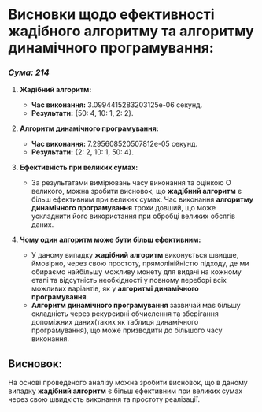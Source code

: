 # Висновки щодо ефективності жадібного алгоритму та алгоритму динамічного програмування:


### *Сума: 214*
1. **Жадібний алгоритм:**
   - **Час виконання:** 3.0994415283203125e-06 секунд.
   - **Результати:** {50: 4, 10: 1, 2: 2}.

2. **Алгоритм динамічного програмування:**
   - **Час виконання:** 7.295608520507812e-05 секунд.
   - **Результати:** {2: 2, 10: 1, 50: 4}.


1. **Ефективність при великих сумах:**
   - За результатами вимірювань часу виконання та оцінкою O великого, можна зробити висновок, що **жадібний алгоритм** є більш ефективним при великих сумах. Час виконання **алгоритму динамічного програмування** трохи довший, що може ускладнити його використання при обробці великих обсягів даних.

2. **Чому один алгоритм може бути більш ефективним:**
   - У даному випадку **жадібний алгоритм** виконується швидше, ймовірно, через свою простоту, прямолінійністю підходу, де ми обираємо найбільшу можливу монету для видачі на кожному етапі та відсутність необхідності у повному переборі всіх можливих варіантів, як у **алгоритмі динамічного програмування**.
   - **Алгоритм динамічного програмування** зазвичай має більшу складність через рекурсивні обчислення та зберігання допоміжних даних(таких як таблиця динамічного програмування), що може призводити до більшого часу виконання.

  ## Висновок:
   На основі проведеного аналізу можна зробити висновок, що в даному випадку **жадібний алгоритм** є більш ефективним при великих сумах через свою швидкість виконання та простоту реалізації.
